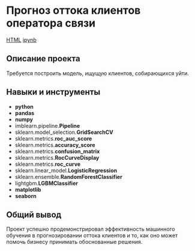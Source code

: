 # Прогноз оттока клиентов оператора связи

[HTML](https://github.com/SancheZzz69/Portfolio/blob/main/Telecom%20Operator/telecom_operator.html)     [ipynb](https://github.com/SancheZzz69/Portfolio/blob/main/Telecom%20Operator/telecom_operator.ipynb)

## Описание проекта

Требуется построить модель, ищущую клиентов, собирающихся уйти.

## Навыки и инструменты

- **python**
- **pandas**
- **numpy**
- imblearn.pipeline.**Pipeline**
- sklearn.model_selection.**GridSearchCV**
- sklearn.metrics.**roc_auc_score**
- sklearn.metrics.**accuracy_score**
- sklearn.metrics.**confusion_matrix**
- sklearn.metrics.**RocCurveDisplay**
- sklearn.metrics.**roc_curve**
- sklearn.linear_model.**LogisticRegression**
- sklearn.ensemble.**RandomForestClassifier**
- lightgbm.**LGBMClassifier**
- **matplotlib**
- **seaborn**

## 

## Общий вывод

Проект успешно продемонстрировал эффективность машинного обучения в прогнозировании оттока клиентов и то, как оно может помочь бизнесу принимать обоснованные решения. 